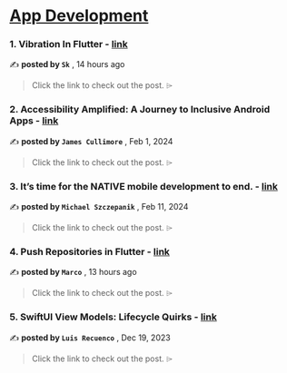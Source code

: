 
<h1><a href=https://medium.com/tag/mobile-app-development/recommended target="_blank" rel="noopener noreferrer">App Development</a></h1>
<h3>1. Vibration In Flutter - <a href=https://medium.com/flutterdevs/vibration-in-flutter-db1b1d418cc7?source=tag_recommended_feed---------0-84----------mobile_app_development----------eca38542_ca3e_4a49_9bf6_7e05c9d1c3ec------- target="_blank" rel="noopener noreferrer">link</a></h3>

✍️ **posted by `Sk`** <date> , 14 hours ago</date>

<blockquote>Click the link to check out the post. ⌲</blockquote>

<h3>2. Accessibility Amplified: A Journey to Inclusive Android Apps - <a href=https://medium.com/gitconnected/accessibility-amplified-a-journey-to-inclusive-android-apps-120d86b56f56?source=tag_recommended_feed---------1-107----------mobile_app_development----------eca38542_ca3e_4a49_9bf6_7e05c9d1c3ec------- target="_blank" rel="noopener noreferrer">link</a></h3>

✍️ **posted by `James Cullimore`** <date> , Feb 1, 2024</date>

<blockquote>Click the link to check out the post. ⌲</blockquote>

<h3>3. It’s time for the NATIVE mobile development to end. - <a href=https://medium.com/mobilepeople/its-time-for-the-native-mobile-development-to-end-f677e37be5a8?source=tag_recommended_feed---------2-85----------mobile_app_development----------eca38542_ca3e_4a49_9bf6_7e05c9d1c3ec------- target="_blank" rel="noopener noreferrer">link</a></h3>

✍️ **posted by `Michael Szczepanik`** <date> , Feb 11, 2024</date>

<blockquote>Click the link to check out the post. ⌲</blockquote>

<h3>4. Push Repositories in Flutter - <a href=https://medium.com/@papulamarco/push-repositories-in-flutter-0cd68273b713?source=tag_recommended_feed---------3-84----------mobile_app_development----------eca38542_ca3e_4a49_9bf6_7e05c9d1c3ec------- target="_blank" rel="noopener noreferrer">link</a></h3>

✍️ **posted by `Marco`** <date> , 13 hours ago</date>

<blockquote>Click the link to check out the post. ⌲</blockquote>

<h3>5. SwiftUI View Models: Lifecycle Quirks - <a href=https://medium.com/the-swift-cooperative/swiftui-view-models-lifecycle-quirks-8dd967e84e31?source=tag_recommended_feed---------4-107----------mobile_app_development----------eca38542_ca3e_4a49_9bf6_7e05c9d1c3ec------- target="_blank" rel="noopener noreferrer">link</a></h3>

✍️ **posted by `Luis Recuenco`** <date> , Dec 19, 2023</date>

<blockquote>Click the link to check out the post. ⌲</blockquote>

